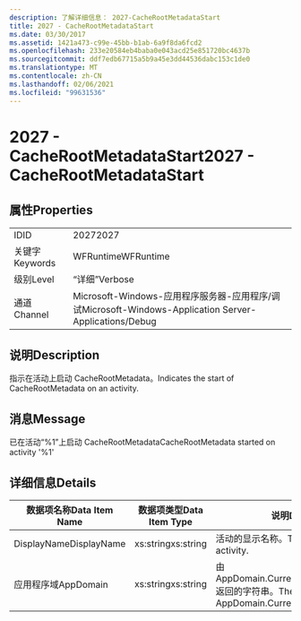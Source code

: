 ```yaml
---
description: 了解详细信息： 2027-CacheRootMetadataStart
title: 2027 - CacheRootMetadataStart
ms.date: 03/30/2017
ms.assetid: 1421a473-c99e-45bb-b1ab-6a9f8da6fcd2
ms.openlocfilehash: 233e20584eb4baba0e043acd25e851720bc4637b
ms.sourcegitcommit: ddf7edb67715a5b9a45e3dd44536dabc153c1de0
ms.translationtype: MT
ms.contentlocale: zh-CN
ms.lasthandoff: 02/06/2021
ms.locfileid: "99631536"
---
```

# <a name="2027---cacherootmetadatastart"></a><span data-ttu-id="6ddad-103">2027 - CacheRootMetadataStart</span><span class="sxs-lookup"><span data-stu-id="6ddad-103">2027 - CacheRootMetadataStart</span></span>

## <a name="properties"></a><span data-ttu-id="6ddad-104">属性</span><span class="sxs-lookup"><span data-stu-id="6ddad-104">Properties</span></span>  
  
|||  
|-|-|  
|<span data-ttu-id="6ddad-105">ID</span><span class="sxs-lookup"><span data-stu-id="6ddad-105">ID</span></span>|<span data-ttu-id="6ddad-106">2027</span><span class="sxs-lookup"><span data-stu-id="6ddad-106">2027</span></span>|  
|<span data-ttu-id="6ddad-107">关键字</span><span class="sxs-lookup"><span data-stu-id="6ddad-107">Keywords</span></span>|<span data-ttu-id="6ddad-108">WFRuntime</span><span class="sxs-lookup"><span data-stu-id="6ddad-108">WFRuntime</span></span>|  
|<span data-ttu-id="6ddad-109">级别</span><span class="sxs-lookup"><span data-stu-id="6ddad-109">Level</span></span>|<span data-ttu-id="6ddad-110">“详细”</span><span class="sxs-lookup"><span data-stu-id="6ddad-110">Verbose</span></span>|  
|<span data-ttu-id="6ddad-111">通道</span><span class="sxs-lookup"><span data-stu-id="6ddad-111">Channel</span></span>|<span data-ttu-id="6ddad-112">Microsoft-Windows-应用程序服务器-应用程序/调试</span><span class="sxs-lookup"><span data-stu-id="6ddad-112">Microsoft-Windows-Application Server-Applications/Debug</span></span>|  
  
## <a name="description"></a><span data-ttu-id="6ddad-113">说明</span><span class="sxs-lookup"><span data-stu-id="6ddad-113">Description</span></span>  

 <span data-ttu-id="6ddad-114">指示在活动上启动 CacheRootMetadata。</span><span class="sxs-lookup"><span data-stu-id="6ddad-114">Indicates the start of CacheRootMetadata on an activity.</span></span>  
  
## <a name="message"></a><span data-ttu-id="6ddad-115">消息</span><span class="sxs-lookup"><span data-stu-id="6ddad-115">Message</span></span>  

 <span data-ttu-id="6ddad-116">已在活动“%1”上启动 CacheRootMetadata</span><span class="sxs-lookup"><span data-stu-id="6ddad-116">CacheRootMetadata started on activity '%1'</span></span>  
  
## <a name="details"></a><span data-ttu-id="6ddad-117">详细信息</span><span class="sxs-lookup"><span data-stu-id="6ddad-117">Details</span></span>  
  
|<span data-ttu-id="6ddad-118">数据项名称</span><span class="sxs-lookup"><span data-stu-id="6ddad-118">Data Item Name</span></span>|<span data-ttu-id="6ddad-119">数据项类型</span><span class="sxs-lookup"><span data-stu-id="6ddad-119">Data Item Type</span></span>|<span data-ttu-id="6ddad-120">说明</span><span class="sxs-lookup"><span data-stu-id="6ddad-120">Description</span></span>|  
|--------------------|--------------------|-----------------|  
|<span data-ttu-id="6ddad-121">DisplayName</span><span class="sxs-lookup"><span data-stu-id="6ddad-121">DisplayName</span></span>|<span data-ttu-id="6ddad-122">xs:string</span><span class="sxs-lookup"><span data-stu-id="6ddad-122">xs:string</span></span>|<span data-ttu-id="6ddad-123">活动的显示名称。</span><span class="sxs-lookup"><span data-stu-id="6ddad-123">The display name of the activity.</span></span>|  
|<span data-ttu-id="6ddad-124">应用程序域</span><span class="sxs-lookup"><span data-stu-id="6ddad-124">AppDomain</span></span>|<span data-ttu-id="6ddad-125">xs:string</span><span class="sxs-lookup"><span data-stu-id="6ddad-125">xs:string</span></span>|<span data-ttu-id="6ddad-126">由 AppDomain.CurrentDomain.FriendlyName 返回的字符串。</span><span class="sxs-lookup"><span data-stu-id="6ddad-126">The string returned by AppDomain.CurrentDomain.FriendlyName.</span></span>|
